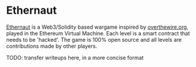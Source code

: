 # Ethernaut

[Ethernaut](https://ethernaut.openzeppelin.com) is a Web3/Solidity based wargame inspired by [overthewire.org](https://overthewire.org/wargames/), played in the Ethereum Virtual Machine. Each level is a smart contract that needs to be 'hacked'. The game is 100% open source and all levels are contributions made by other players.

TODO: transfer writeups here, in a more concise format
